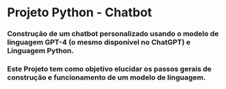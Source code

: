 # Projeto Python - Chatbot


### Construção de um  chatbot personalizado  usando  o  modelo  de  linguagem  GPT-4  (o mesmo disponível no ChatGPT) e Linguagem Python.

### Este Projeto tem como objetivo elucidar os passos gerais de construção e funcionamento de um modelo de linguagem.
